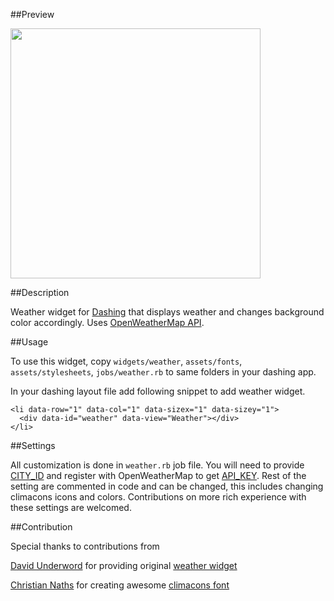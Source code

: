 ##Preview

<img src="https://github.com/hkraji/weather-widget/blob/master/assets/images/weather_widget.png" width="400px">

##Description

Weather widget for [Dashing](http://shopify.github.com/dashing) that displays weather and changes background color accordingly. Uses [OpenWeatherMap API](http://openweathermap.org/).

##Usage

To use this widget, copy `widgets/weather`, `assets/fonts`, `assets/stylesheets`, `jobs/weather.rb` to same folders in your dashing app.

In your dashing layout file add following snippet to add weather widget.

    <li data-row="1" data-col="1" data-sizex="1" data-sizey="1">
      <div data-id="weather" data-view="Weather"></div>
    </li>


##Settings

All customization is done in `weather.rb` job file. You will need to provide [CITY_ID](http://bulk.openweathermap.org/sample/city.list.json.gz) and register with OpenWeatherMap to get [API_KEY](http://openweathermap.org/appid).
Rest of the setting are commented in code and can be changed, this includes changing climacons icons and colors. Contributions on more rich experience with these settings are welcomed.

##Contribution

Special thanks to contributions from

[David Underword](https://github.com/davefp) for providing original [weather widget](https://gist.github.com/davefp/4990174)

[Christian Naths](https://github.com/christiannaths) for creating awesome [climacons font](http://adamwhitcroft.com/climacons/)